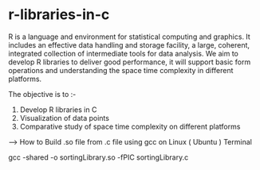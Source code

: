 # r-libraries-in-c
R is a language and environment for statistical computing and graphics. It includes an effective data handling and storage facility, a large, coherent, integrated collection of intermediate tools
for data analysis. We aim to develop R libraries to deliver good performance, it will support
basic form operations and understanding the space time complexity in different platforms.

The objective is to :-
1) Develop  R libraries in C
2) Visualization of data points
3) Comparative study of space time complexity on different platforms

--> How to Build .so file from .c file using gcc on Linux ( Ubuntu ) Terminal

gcc -shared -o sortingLibrary.so -fPIC sortingLibrary.c

